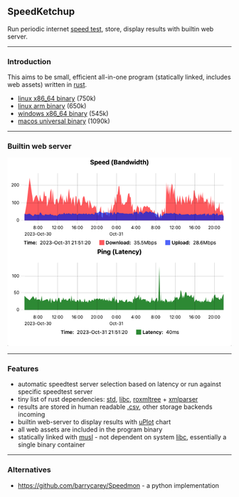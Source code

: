 **SpeedKetchup**
------------------------------

Run periodic internet [speed test](https://speedtest.net), store, display results with builtin web server.

---
### Introduction

This aims to be small, efficient all-in-one program (statically linked, includes web assets) written in [rust](https://rust-lang.org).
- [linux x86_64 binary](bin/speedketchup) (750k)
- [linux arm binary](bin/speedketchup-arm) (650k)
- [windows x86_64 binary](bin/speedketchup.exe) (545k)
- [macos universal binary](bin/speedketchup-macos) (1090k)

---
### Builtin web server
![speedketchup webserver](img/ketchup.png "SpeedKetchup webserver")

---
### Features

- automatic speedtest server selection based on latency or run against specific speedtest server
- tiny list of rust dependencies: [std](https://doc.rust-lang.org/std/index.html), [libc](https://crates.io/crates/libc), [roxmltree](https://crates.io/crates/roxmltree) + [xmlparser](https://crates.io/crates/xmlparser)
- results are stored in human readable [.csv](https://en.wikipedia.org/wiki/Comma-separated_values), other storage backends incoming
- builtin web-server to display results with [uPlot](https://github.com/leeoniya/uPlot) chart
- all web assets are included in the program binary
- statically linked with [musl](https://musl.libc.org/) - not dependent on system [libc](https://en.wikipedia.org/wiki/C_standard_library), essentially a single binary container

---
### Alternatives

- https://github.com/barrycarey/Speedmon - a python implementation

